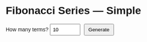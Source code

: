 <!DOCTYPE html>
<html lang="en">
<head>
  <meta charset="utf-8" />
  <title>Simple Fibonacci Series</title>
  <meta name="viewport" content="width=device-width,initial-scale=1" />
  <style>
    body { font-family: Arial, sans-serif; padding: 20px; max-width: 600px; margin: auto; }
    input[type="number"] { width: 80px; padding: 6px; }
    button { padding: 6px 10px; margin-left: 6px; }
    #result { margin-top: 16px; white-space: pre-wrap; }
  </style>
</head>
<body>
  <h1>Fibonacci Series — Simple</h1>

  <label>
    How many terms?
    <input id="count" type="number" min="0" value="10" />
  </label>
  <button id="generate">Generate</button>

  <div id="result"></div>

  <script>
    // Generate n Fibonacci numbers (iterative, simple)
    function fibonacci(n) {
      const result = [];
      if (n <= 0) return result;
      if (n >= 1) result.push(0);
      if (n >= 2) result.push(1);

      for (let i = 2; i < n; i++) {
        // next = previous + one before previous
        result.push(result[i - 1] + result[i - 2]);
      }
      return result;
    }

    // Wire up UI
    const btn = document.getElementById('generate');
    const out = document.getElementById('result');
    const inp = document.getElementById('count');

    btn.addEventListener('click', () => {
      const n = parseInt(inp.value, 10) || 0;
      if (n < 0) return out.textContent = 'Please enter a non-negative number.';
      const seq = fibonacci(n);
      out.textContent = seq.length
        ? `First ${seq.length} term(s):\n` + seq.join(', ')
        : 'No terms to show (n = 0).';
    });

    // Generate default on load
    btn.click();
  </script>
</body>
</html>
